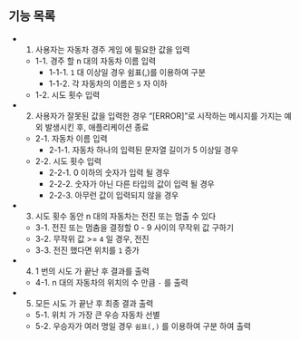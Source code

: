 ## 기능 목록

- 1. 사용자는 자동차 경주 게임 에 필요한 값을 입력

  - 1-1. 경주 할 n 대의 자동차 이름 입력
    - 1-1-1. `1` 대 이상일 경우 쉼표(,)를 이용하여 구분
    - 1-1-2. 각 자동차의 이름은 `5` 자 이하
  - 1-2. 시도 횟수 입력

- 2. 사용자가 잘못된 값을 입력한 경우 “[ERROR]”로 시작하는 메시지를 가지는 예외 발생시킨 후, 애플리케이션 종료
  - 2-1. 자동차 이름 입력
    - 2-1-1. 자동차 하나의 입력된 문자열 길이가 5 이상일 경우
  - 2-2. 시도 횟수 입력
    - 2-2-1. 0 이하의 숫자가 입력 될 경우
    - 2-2-2. 숫자가 아닌 다른 타입의 값이 입력 될 경우
    - 2-2-3. 아무런 값이 입력되지 않을 경우
- 3. 시도 횟수 동안 n 대의 자동차는 전진 또는 멈출 수 있다
  - 3-1. 전진 또는 멈춤을 결정할 0 - 9 사이의 무작위 값 구하기
  - 3-2. 무작위 값 >= `4` 일 경우, 전진
  - 3-3. 전진 했다면 위치를 `1` 증가
- 4. 1 번의 시도 가 끝난 후 결과를 출력
  - 4-1. n 대의 자동차의 위치의 수 만큼 `-` 를 출력
- 5. 모든 시도 가 끝난 후 최종 결과 출력
  - 5-1. 위치 가 가장 큰 우승 자동차 선별
  - 5-2. 우승자가 여러 명일 경우 `쉼표(,)` 를 이용하여 구분 하여 출력
